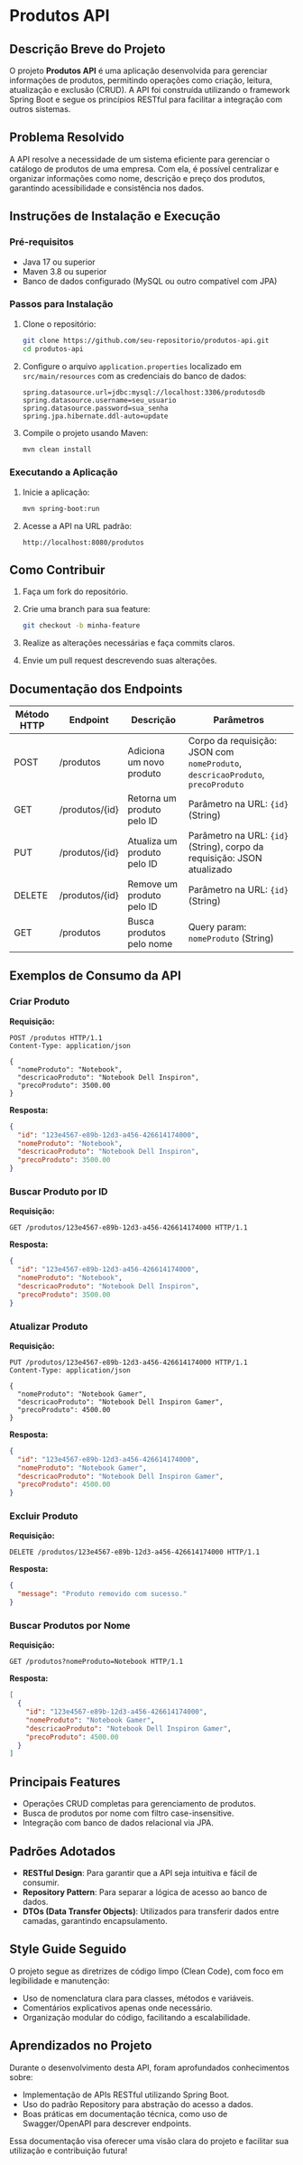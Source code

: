 

# Produtos API

## Descrição Breve do Projeto

O projeto **Produtos API** é uma aplicação desenvolvida para gerenciar informações de produtos, permitindo operações como criação, leitura, atualização e exclusão (CRUD). A API foi construída utilizando o framework Spring Boot e segue os princípios RESTful para facilitar a integração com outros sistemas.

## Problema Resolvido

A API resolve a necessidade de um sistema eficiente para gerenciar o catálogo de produtos de uma empresa. Com ela, é possível centralizar e organizar informações como nome, descrição e preço dos produtos, garantindo acessibilidade e consistência nos dados.

## Instruções de Instalação e Execução

### Pré-requisitos

- Java 17 ou superior
- Maven 3.8 ou superior
- Banco de dados configurado (MySQL ou outro compatível com JPA)

### Passos para Instalação

1. Clone o repositório:

    ```bash
    git clone https://github.com/seu-repositorio/produtos-api.git
    cd produtos-api
    ```

2. Configure o arquivo `application.properties` localizado em `src/main/resources` com as credenciais do banco de dados:

    ```properties
    spring.datasource.url=jdbc:mysql://localhost:3306/produtosdb
    spring.datasource.username=seu_usuario
    spring.datasource.password=sua_senha
    spring.jpa.hibernate.ddl-auto=update
    ```

3. Compile o projeto usando Maven:

    ```bash
    mvn clean install
    ```

### Executando a Aplicação

1. Inicie a aplicação:

    ```bash
    mvn spring-boot:run
    ```

2. Acesse a API na URL padrão:

    ```
    http://localhost:8080/produtos
    ```

## Como Contribuir

1. Faça um fork do repositório.
2. Crie uma branch para sua feature:

    ```bash
    git checkout -b minha-feature
    ```

3. Realize as alterações necessárias e faça commits claros.
4. Envie um pull request descrevendo suas alterações.

## Documentação dos Endpoints

| Método HTTP | Endpoint             | Descrição                                 | Parâmetros |
|-------------|----------------------|-------------------------------------------|------------|
| POST        | /produtos            | Adiciona um novo produto                 | Corpo da requisição: JSON com `nomeProduto`, `descricaoProduto`, `precoProduto` |
| GET         | /produtos/{id}       | Retorna um produto pelo ID               | Parâmetro na URL: `{id}` (String) |
| PUT         | /produtos/{id}       | Atualiza um produto pelo ID              | Parâmetro na URL: `{id}` (String), corpo da requisição: JSON atualizado |
| DELETE      | /produtos/{id}       | Remove um produto pelo ID                | Parâmetro na URL: `{id}` (String) |
| GET         | /produtos            | Busca produtos pelo nome                 | Query param: `nomeProduto` (String) |

## Exemplos de Consumo da API

### Criar Produto

**Requisição:**

```http
POST /produtos HTTP/1.1
Content-Type: application/json

{
  "nomeProduto": "Notebook",
  "descricaoProduto": "Notebook Dell Inspiron",
  "precoProduto": 3500.00
}
```

**Resposta:**

```json
{
  "id": "123e4567-e89b-12d3-a456-426614174000",
  "nomeProduto": "Notebook",
  "descricaoProduto": "Notebook Dell Inspiron",
  "precoProduto": 3500.00
}
```

### Buscar Produto por ID

**Requisição:**

```http
GET /produtos/123e4567-e89b-12d3-a456-426614174000 HTTP/1.1
```

**Resposta:**

```json
{
  "id": "123e4567-e89b-12d3-a456-426614174000",
  "nomeProduto": "Notebook",
  "descricaoProduto": "Notebook Dell Inspiron",
  "precoProduto": 3500.00
}
```

### Atualizar Produto

**Requisição:**

```http
PUT /produtos/123e4567-e89b-12d3-a456-426614174000 HTTP/1.1
Content-Type: application/json

{
  "nomeProduto": "Notebook Gamer",
  "descricaoProduto": "Notebook Dell Inspiron Gamer",
  "precoProduto": 4500.00
}
```

**Resposta:**

```json
{
  "id": "123e4567-e89b-12d3-a456-426614174000",
  "nomeProduto": "Notebook Gamer",
  "descricaoProduto": "Notebook Dell Inspiron Gamer",
  "precoProduto": 4500.00
}
```

### Excluir Produto

**Requisição:**

```http
DELETE /produtos/123e4567-e89b-12d3-a456-426614174000 HTTP/1.1
```

**Resposta:**

```json
{
  "message": "Produto removido com sucesso."
}
```

### Buscar Produtos por Nome

**Requisição:**

```http
GET /produtos?nomeProduto=Notebook HTTP/1.1
```

**Resposta:**

```json
[
  {
    "id": "123e4567-e89b-12d3-a456-426614174000",
    "nomeProduto": "Notebook Gamer",
    "descricaoProduto": "Notebook Dell Inspiron Gamer",
    "precoProduto": 4500.00
  }
]
```

## Principais Features

- Operações CRUD completas para gerenciamento de produtos.
- Busca de produtos por nome com filtro case-insensitive.
- Integração com banco de dados relacional via JPA.

## Padrões Adotados

- **RESTful Design**: Para garantir que a API seja intuitiva e fácil de consumir.
- **Repository Pattern**: Para separar a lógica de acesso ao banco de dados.
- **DTOs (Data Transfer Objects)**: Utilizados para transferir dados entre camadas, garantindo encapsulamento.

## Style Guide Seguido

O projeto segue as diretrizes de código limpo (Clean Code), com foco em legibilidade e manutenção:

- Uso de nomenclatura clara para classes, métodos e variáveis.
- Comentários explicativos apenas onde necessário.
- Organização modular do código, facilitando a escalabilidade.

## Aprendizados no Projeto

Durante o desenvolvimento desta API, foram aprofundados conhecimentos sobre:

- Implementação de APIs RESTful utilizando Spring Boot.
- Uso do padrão Repository para abstração do acesso a dados.
- Boas práticas em documentação técnica, como uso de Swagger/OpenAPI para descrever endpoints.

Essa documentação visa oferecer uma visão clara do projeto e facilitar sua utilização e contribuição futura!
